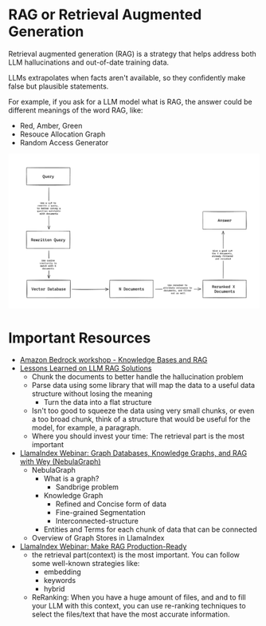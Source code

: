 # RAG or Retrieval Augmented Generation

Retrieval augmented generation (RAG) is a strategy that helps address both LLM hallucinations and out-of-date training data.

LLMs extrapolates when facts aren't available, so they confidently make false but plausible statements.

For example, if you ask for a LLM model what is RAG, the answer could be different meanings of the word RAG, like:

- Red, Amber, Green
- Resouce Allocation Graph
- Random Access Generator

![](./assets/ragarq.png)

# Important Resources

- [Amazon Bedrock workshop - Knowledge Bases and RAG](https://catalog.us-east-1.prod.workshops.aws/workshops/a4bdb007-5600-4368-81c5-ff5b4154f518/en-US/120-rag)
- [Lessons Learned on LLM RAG Solutions](https://www.youtube.com/watch?v=Y9qn4XGH1TI&ab_channel=Prolego)
    - Chunk the documents to better handle the hallucination problem
    - Parse data using some library that will map the data to a useful data structure without losing the meaning
        - Turn the data into a flat structure
    - Isn't too good to squeeze the data using very small chunks, or even a too broad chunk, think of a structure that would be useful for the model, for example, a paragraph.
    - Where you should invest your time:
        The retrieval part is the most important
- [LlamaIndex Webinar: Graph Databases, Knowledge Graphs, and RAG with Wey (NebulaGraph)](https://www.youtube.com/watch?v=bPoNCkjDmco&ab_channel=LlamaIndex)
    - NebulaGraph
        - What is a graph?
            - Sandbrige problem
        - Knowledge Graph
            - Refined and Concise form of data
            - Fine-grained Segmentation
            - Interconnected-structure
        - Entities and Terms for each chunk of data that can be connected
    - Overview of Graph Stores in LlamaIndex
- [LlamaIndex Webinar: Make RAG Production-Ready](https://www.youtube.com/watch?v=Zj5RCweUHIk&ab_channel=LlamaIndex)
    - the retrieval part(context) is the most important. You can follow some well-known strategies like:
        - embedding
        - keywords
        - hybrid
    - ReRanking: When you have a huge amount of files, and and to fill your LLM with this context, you can use re-ranking techniques to select the files/text that have the most accurate information.
